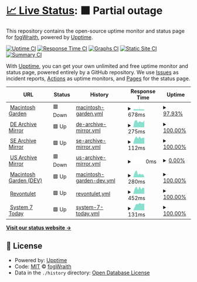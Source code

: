 # [📈 Live Status](https://fogWraith.github.io/status): <!--live status--> **🟧 Partial outage**

This repository contains the open-source uptime monitor and status page for [fogWraith](https://fogWraith.github.io/status), powered by [Upptime](https://github.com/upptime/upptime).

[![Uptime CI](https://github.com/fogWraith/status/workflows/Uptime%20CI/badge.svg)](https://github.com/fogWraith/status/actions?query=workflow%3A%22Uptime+CI%22)
[![Response Time CI](https://github.com/fogWraith/status/workflows/Response%20Time%20CI/badge.svg)](https://github.com/fogWraith/status/actions?query=workflow%3A%22Response+Time+CI%22)
[![Graphs CI](https://github.com/fogWraith/status/workflows/Graphs%20CI/badge.svg)](https://github.com/fogWraith/status/actions?query=workflow%3A%22Graphs+CI%22)
[![Static Site CI](https://github.com/fogWraith/status/workflows/Static%20Site%20CI/badge.svg)](https://github.com/fogWraith/status/actions?query=workflow%3A%22Static+Site+CI%22)
[![Summary CI](https://github.com/fogWraith/status/workflows/Summary%20CI/badge.svg)](https://github.com/fogWraith/status/actions?query=workflow%3A%22Summary+CI%22)

With [Upptime](https://upptime.js.org), you can get your own unlimited and free uptime monitor and status page, powered entirely by a GitHub repository. We use [Issues](https://github.com/fogWraith/status/issues) as incident reports, [Actions](https://github.com/fogWraith/status/actions) as uptime monitors, and [Pages](https://fogWraith.github.io/status) for the status page.

<!--start: status pages-->
<!-- This summary is generated by Upptime (https://github.com/upptime/upptime) -->
<!-- Do not edit this manually, your changes will be overwritten -->
<!-- prettier-ignore -->
| URL | Status | History | Response Time | Uptime |
| --- | ------ | ------- | ------------- | ------ |
| <img alt="" src="https://icons.duckduckgo.com/ip3/macintoshgarden.org.ico" height="13"> [Macintosh Garden](https://macintoshgarden.org) | 🟥 Down | [macintosh-garden.yml](https://github.com/fogWraith/status/commits/HEAD/history/macintosh-garden.yml) | <details><summary><img alt="Response time graph" src="./graphs/macintosh-garden/response-time-week.png" height="20"> 678ms</summary><br><a href="https://status.macintosh.garden/history/macintosh-garden"><img alt="Response time 687" src="https://img.shields.io/endpoint?url=https%3A%2F%2Fraw.githubusercontent.com%2FfogWraith%2Fstatus%2FHEAD%2Fapi%2Fmacintosh-garden%2Fresponse-time.json"></a><br><a href="https://status.macintosh.garden/history/macintosh-garden"><img alt="24-hour response time 607" src="https://img.shields.io/endpoint?url=https%3A%2F%2Fraw.githubusercontent.com%2FfogWraith%2Fstatus%2FHEAD%2Fapi%2Fmacintosh-garden%2Fresponse-time-day.json"></a><br><a href="https://status.macintosh.garden/history/macintosh-garden"><img alt="7-day response time 678" src="https://img.shields.io/endpoint?url=https%3A%2F%2Fraw.githubusercontent.com%2FfogWraith%2Fstatus%2FHEAD%2Fapi%2Fmacintosh-garden%2Fresponse-time-week.json"></a><br><a href="https://status.macintosh.garden/history/macintosh-garden"><img alt="30-day response time 670" src="https://img.shields.io/endpoint?url=https%3A%2F%2Fraw.githubusercontent.com%2FfogWraith%2Fstatus%2FHEAD%2Fapi%2Fmacintosh-garden%2Fresponse-time-month.json"></a><br><a href="https://status.macintosh.garden/history/macintosh-garden"><img alt="1-year response time 686" src="https://img.shields.io/endpoint?url=https%3A%2F%2Fraw.githubusercontent.com%2FfogWraith%2Fstatus%2FHEAD%2Fapi%2Fmacintosh-garden%2Fresponse-time-year.json"></a></details> | <details><summary><a href="https://status.macintosh.garden/history/macintosh-garden">97.93%</a></summary><a href="https://status.macintosh.garden/history/macintosh-garden"><img alt="All-time uptime 99.74%" src="https://img.shields.io/endpoint?url=https%3A%2F%2Fraw.githubusercontent.com%2FfogWraith%2Fstatus%2FHEAD%2Fapi%2Fmacintosh-garden%2Fuptime.json"></a><br><a href="https://status.macintosh.garden/history/macintosh-garden"><img alt="24-hour uptime 98.93%" src="https://img.shields.io/endpoint?url=https%3A%2F%2Fraw.githubusercontent.com%2FfogWraith%2Fstatus%2FHEAD%2Fapi%2Fmacintosh-garden%2Fuptime-day.json"></a><br><a href="https://status.macintosh.garden/history/macintosh-garden"><img alt="7-day uptime 97.93%" src="https://img.shields.io/endpoint?url=https%3A%2F%2Fraw.githubusercontent.com%2FfogWraith%2Fstatus%2FHEAD%2Fapi%2Fmacintosh-garden%2Fuptime-week.json"></a><br><a href="https://status.macintosh.garden/history/macintosh-garden"><img alt="30-day uptime 97.39%" src="https://img.shields.io/endpoint?url=https%3A%2F%2Fraw.githubusercontent.com%2FfogWraith%2Fstatus%2FHEAD%2Fapi%2Fmacintosh-garden%2Fuptime-month.json"></a><br><a href="https://status.macintosh.garden/history/macintosh-garden"><img alt="1-year uptime 99.42%" src="https://img.shields.io/endpoint?url=https%3A%2F%2Fraw.githubusercontent.com%2FfogWraith%2Fstatus%2FHEAD%2Fapi%2Fmacintosh-garden%2Fuptime-year.json"></a></details>
| <img alt="" src="https://icons.duckduckgo.com/ip3/old.mac.gdn.ico" height="13"> [DE Archive Mirror](https://old.mac.gdn) | 🟩 Up | [de-archive-mirror.yml](https://github.com/fogWraith/status/commits/HEAD/history/de-archive-mirror.yml) | <details><summary><img alt="Response time graph" src="./graphs/de-archive-mirror/response-time-week.png" height="20"> 275ms</summary><br><a href="https://status.macintosh.garden/history/de-archive-mirror"><img alt="Response time 277" src="https://img.shields.io/endpoint?url=https%3A%2F%2Fraw.githubusercontent.com%2FfogWraith%2Fstatus%2FHEAD%2Fapi%2Fde-archive-mirror%2Fresponse-time.json"></a><br><a href="https://status.macintosh.garden/history/de-archive-mirror"><img alt="24-hour response time 321" src="https://img.shields.io/endpoint?url=https%3A%2F%2Fraw.githubusercontent.com%2FfogWraith%2Fstatus%2FHEAD%2Fapi%2Fde-archive-mirror%2Fresponse-time-day.json"></a><br><a href="https://status.macintosh.garden/history/de-archive-mirror"><img alt="7-day response time 275" src="https://img.shields.io/endpoint?url=https%3A%2F%2Fraw.githubusercontent.com%2FfogWraith%2Fstatus%2FHEAD%2Fapi%2Fde-archive-mirror%2Fresponse-time-week.json"></a><br><a href="https://status.macintosh.garden/history/de-archive-mirror"><img alt="30-day response time 304" src="https://img.shields.io/endpoint?url=https%3A%2F%2Fraw.githubusercontent.com%2FfogWraith%2Fstatus%2FHEAD%2Fapi%2Fde-archive-mirror%2Fresponse-time-month.json"></a><br><a href="https://status.macintosh.garden/history/de-archive-mirror"><img alt="1-year response time 268" src="https://img.shields.io/endpoint?url=https%3A%2F%2Fraw.githubusercontent.com%2FfogWraith%2Fstatus%2FHEAD%2Fapi%2Fde-archive-mirror%2Fresponse-time-year.json"></a></details> | <details><summary><a href="https://status.macintosh.garden/history/de-archive-mirror">100.00%</a></summary><a href="https://status.macintosh.garden/history/de-archive-mirror"><img alt="All-time uptime 100.00%" src="https://img.shields.io/endpoint?url=https%3A%2F%2Fraw.githubusercontent.com%2FfogWraith%2Fstatus%2FHEAD%2Fapi%2Fde-archive-mirror%2Fuptime.json"></a><br><a href="https://status.macintosh.garden/history/de-archive-mirror"><img alt="24-hour uptime 100.00%" src="https://img.shields.io/endpoint?url=https%3A%2F%2Fraw.githubusercontent.com%2FfogWraith%2Fstatus%2FHEAD%2Fapi%2Fde-archive-mirror%2Fuptime-day.json"></a><br><a href="https://status.macintosh.garden/history/de-archive-mirror"><img alt="7-day uptime 100.00%" src="https://img.shields.io/endpoint?url=https%3A%2F%2Fraw.githubusercontent.com%2FfogWraith%2Fstatus%2FHEAD%2Fapi%2Fde-archive-mirror%2Fuptime-week.json"></a><br><a href="https://status.macintosh.garden/history/de-archive-mirror"><img alt="30-day uptime 100.00%" src="https://img.shields.io/endpoint?url=https%3A%2F%2Fraw.githubusercontent.com%2FfogWraith%2Fstatus%2FHEAD%2Fapi%2Fde-archive-mirror%2Fuptime-month.json"></a><br><a href="https://status.macintosh.garden/history/de-archive-mirror"><img alt="1-year uptime 100.00%" src="https://img.shields.io/endpoint?url=https%3A%2F%2Fraw.githubusercontent.com%2FfogWraith%2Fstatus%2FHEAD%2Fapi%2Fde-archive-mirror%2Fuptime-year.json"></a></details>
| <img alt="" src="https://icons.duckduckgo.com/ip3/null.ico" height="13"> [SE Archive Mirror](62.116.228.143) | 🟩 Up | [se-archive-mirror.yml](https://github.com/fogWraith/status/commits/HEAD/history/se-archive-mirror.yml) | <details><summary><img alt="Response time graph" src="./graphs/se-archive-mirror/response-time-week.png" height="20"> 112ms</summary><br><a href="https://status.macintosh.garden/history/se-archive-mirror"><img alt="Response time 129" src="https://img.shields.io/endpoint?url=https%3A%2F%2Fraw.githubusercontent.com%2FfogWraith%2Fstatus%2FHEAD%2Fapi%2Fse-archive-mirror%2Fresponse-time.json"></a><br><a href="https://status.macintosh.garden/history/se-archive-mirror"><img alt="24-hour response time 112" src="https://img.shields.io/endpoint?url=https%3A%2F%2Fraw.githubusercontent.com%2FfogWraith%2Fstatus%2FHEAD%2Fapi%2Fse-archive-mirror%2Fresponse-time-day.json"></a><br><a href="https://status.macintosh.garden/history/se-archive-mirror"><img alt="7-day response time 112" src="https://img.shields.io/endpoint?url=https%3A%2F%2Fraw.githubusercontent.com%2FfogWraith%2Fstatus%2FHEAD%2Fapi%2Fse-archive-mirror%2Fresponse-time-week.json"></a><br><a href="https://status.macintosh.garden/history/se-archive-mirror"><img alt="30-day response time 123" src="https://img.shields.io/endpoint?url=https%3A%2F%2Fraw.githubusercontent.com%2FfogWraith%2Fstatus%2FHEAD%2Fapi%2Fse-archive-mirror%2Fresponse-time-month.json"></a><br><a href="https://status.macintosh.garden/history/se-archive-mirror"><img alt="1-year response time 129" src="https://img.shields.io/endpoint?url=https%3A%2F%2Fraw.githubusercontent.com%2FfogWraith%2Fstatus%2FHEAD%2Fapi%2Fse-archive-mirror%2Fresponse-time-year.json"></a></details> | <details><summary><a href="https://status.macintosh.garden/history/se-archive-mirror">100.00%</a></summary><a href="https://status.macintosh.garden/history/se-archive-mirror"><img alt="All-time uptime 91.84%" src="https://img.shields.io/endpoint?url=https%3A%2F%2Fraw.githubusercontent.com%2FfogWraith%2Fstatus%2FHEAD%2Fapi%2Fse-archive-mirror%2Fuptime.json"></a><br><a href="https://status.macintosh.garden/history/se-archive-mirror"><img alt="24-hour uptime 100.00%" src="https://img.shields.io/endpoint?url=https%3A%2F%2Fraw.githubusercontent.com%2FfogWraith%2Fstatus%2FHEAD%2Fapi%2Fse-archive-mirror%2Fuptime-day.json"></a><br><a href="https://status.macintosh.garden/history/se-archive-mirror"><img alt="7-day uptime 100.00%" src="https://img.shields.io/endpoint?url=https%3A%2F%2Fraw.githubusercontent.com%2FfogWraith%2Fstatus%2FHEAD%2Fapi%2Fse-archive-mirror%2Fuptime-week.json"></a><br><a href="https://status.macintosh.garden/history/se-archive-mirror"><img alt="30-day uptime 99.89%" src="https://img.shields.io/endpoint?url=https%3A%2F%2Fraw.githubusercontent.com%2FfogWraith%2Fstatus%2FHEAD%2Fapi%2Fse-archive-mirror%2Fuptime-month.json"></a><br><a href="https://status.macintosh.garden/history/se-archive-mirror"><img alt="1-year uptime 90.33%" src="https://img.shields.io/endpoint?url=https%3A%2F%2Fraw.githubusercontent.com%2FfogWraith%2Fstatus%2FHEAD%2Fapi%2Fse-archive-mirror%2Fuptime-year.json"></a></details>
| <img alt="" src="https://icons.duckduckgo.com/ip3/mirror.macintosharchive.org.ico" height="13"> [US Archive Mirror](http://mirror.macintosharchive.org) | 🟥 Down | [us-archive-mirror.yml](https://github.com/fogWraith/status/commits/HEAD/history/us-archive-mirror.yml) | <details><summary><img alt="Response time graph" src="./graphs/us-archive-mirror/response-time-week.png" height="20"> 0ms</summary><br><a href="https://status.macintosh.garden/history/us-archive-mirror"><img alt="Response time 0" src="https://img.shields.io/endpoint?url=https%3A%2F%2Fraw.githubusercontent.com%2FfogWraith%2Fstatus%2FHEAD%2Fapi%2Fus-archive-mirror%2Fresponse-time.json"></a><br><a href="https://status.macintosh.garden/history/us-archive-mirror"><img alt="24-hour response time 0" src="https://img.shields.io/endpoint?url=https%3A%2F%2Fraw.githubusercontent.com%2FfogWraith%2Fstatus%2FHEAD%2Fapi%2Fus-archive-mirror%2Fresponse-time-day.json"></a><br><a href="https://status.macintosh.garden/history/us-archive-mirror"><img alt="7-day response time 0" src="https://img.shields.io/endpoint?url=https%3A%2F%2Fraw.githubusercontent.com%2FfogWraith%2Fstatus%2FHEAD%2Fapi%2Fus-archive-mirror%2Fresponse-time-week.json"></a><br><a href="https://status.macintosh.garden/history/us-archive-mirror"><img alt="30-day response time 0" src="https://img.shields.io/endpoint?url=https%3A%2F%2Fraw.githubusercontent.com%2FfogWraith%2Fstatus%2FHEAD%2Fapi%2Fus-archive-mirror%2Fresponse-time-month.json"></a><br><a href="https://status.macintosh.garden/history/us-archive-mirror"><img alt="1-year response time 0" src="https://img.shields.io/endpoint?url=https%3A%2F%2Fraw.githubusercontent.com%2FfogWraith%2Fstatus%2FHEAD%2Fapi%2Fus-archive-mirror%2Fresponse-time-year.json"></a></details> | <details><summary><a href="https://status.macintosh.garden/history/us-archive-mirror">0.00%</a></summary><a href="https://status.macintosh.garden/history/us-archive-mirror"><img alt="All-time uptime 0.51%" src="https://img.shields.io/endpoint?url=https%3A%2F%2Fraw.githubusercontent.com%2FfogWraith%2Fstatus%2FHEAD%2Fapi%2Fus-archive-mirror%2Fuptime.json"></a><br><a href="https://status.macintosh.garden/history/us-archive-mirror"><img alt="24-hour uptime 0.00%" src="https://img.shields.io/endpoint?url=https%3A%2F%2Fraw.githubusercontent.com%2FfogWraith%2Fstatus%2FHEAD%2Fapi%2Fus-archive-mirror%2Fuptime-day.json"></a><br><a href="https://status.macintosh.garden/history/us-archive-mirror"><img alt="7-day uptime 0.00%" src="https://img.shields.io/endpoint?url=https%3A%2F%2Fraw.githubusercontent.com%2FfogWraith%2Fstatus%2FHEAD%2Fapi%2Fus-archive-mirror%2Fuptime-week.json"></a><br><a href="https://status.macintosh.garden/history/us-archive-mirror"><img alt="30-day uptime 1.38%" src="https://img.shields.io/endpoint?url=https%3A%2F%2Fraw.githubusercontent.com%2FfogWraith%2Fstatus%2FHEAD%2Fapi%2Fus-archive-mirror%2Fuptime-month.json"></a><br><a href="https://status.macintosh.garden/history/us-archive-mirror"><img alt="1-year uptime 0.00%" src="https://img.shields.io/endpoint?url=https%3A%2F%2Fraw.githubusercontent.com%2FfogWraith%2Fstatus%2FHEAD%2Fapi%2Fus-archive-mirror%2Fuptime-year.json"></a></details>
| <img alt="" src="https://icons.duckduckgo.com/ip3/macintosh.garden.ico" height="13"> [Macintosh Garden (DEV)](https://macintosh.garden) | 🟩 Up | [macintosh-garden-dev.yml](https://github.com/fogWraith/status/commits/HEAD/history/macintosh-garden-dev.yml) | <details><summary><img alt="Response time graph" src="./graphs/macintosh-garden-dev/response-time-week.png" height="20"> 280ms</summary><br><a href="https://status.macintosh.garden/history/macintosh-garden-dev"><img alt="Response time 307" src="https://img.shields.io/endpoint?url=https%3A%2F%2Fraw.githubusercontent.com%2FfogWraith%2Fstatus%2FHEAD%2Fapi%2Fmacintosh-garden-dev%2Fresponse-time.json"></a><br><a href="https://status.macintosh.garden/history/macintosh-garden-dev"><img alt="24-hour response time 66" src="https://img.shields.io/endpoint?url=https%3A%2F%2Fraw.githubusercontent.com%2FfogWraith%2Fstatus%2FHEAD%2Fapi%2Fmacintosh-garden-dev%2Fresponse-time-day.json"></a><br><a href="https://status.macintosh.garden/history/macintosh-garden-dev"><img alt="7-day response time 280" src="https://img.shields.io/endpoint?url=https%3A%2F%2Fraw.githubusercontent.com%2FfogWraith%2Fstatus%2FHEAD%2Fapi%2Fmacintosh-garden-dev%2Fresponse-time-week.json"></a><br><a href="https://status.macintosh.garden/history/macintosh-garden-dev"><img alt="30-day response time 246" src="https://img.shields.io/endpoint?url=https%3A%2F%2Fraw.githubusercontent.com%2FfogWraith%2Fstatus%2FHEAD%2Fapi%2Fmacintosh-garden-dev%2Fresponse-time-month.json"></a><br><a href="https://status.macintosh.garden/history/macintosh-garden-dev"><img alt="1-year response time 319" src="https://img.shields.io/endpoint?url=https%3A%2F%2Fraw.githubusercontent.com%2FfogWraith%2Fstatus%2FHEAD%2Fapi%2Fmacintosh-garden-dev%2Fresponse-time-year.json"></a></details> | <details><summary><a href="https://status.macintosh.garden/history/macintosh-garden-dev">100.00%</a></summary><a href="https://status.macintosh.garden/history/macintosh-garden-dev"><img alt="All-time uptime 100.00%" src="https://img.shields.io/endpoint?url=https%3A%2F%2Fraw.githubusercontent.com%2FfogWraith%2Fstatus%2FHEAD%2Fapi%2Fmacintosh-garden-dev%2Fuptime.json"></a><br><a href="https://status.macintosh.garden/history/macintosh-garden-dev"><img alt="24-hour uptime 100.00%" src="https://img.shields.io/endpoint?url=https%3A%2F%2Fraw.githubusercontent.com%2FfogWraith%2Fstatus%2FHEAD%2Fapi%2Fmacintosh-garden-dev%2Fuptime-day.json"></a><br><a href="https://status.macintosh.garden/history/macintosh-garden-dev"><img alt="7-day uptime 100.00%" src="https://img.shields.io/endpoint?url=https%3A%2F%2Fraw.githubusercontent.com%2FfogWraith%2Fstatus%2FHEAD%2Fapi%2Fmacintosh-garden-dev%2Fuptime-week.json"></a><br><a href="https://status.macintosh.garden/history/macintosh-garden-dev"><img alt="30-day uptime 100.00%" src="https://img.shields.io/endpoint?url=https%3A%2F%2Fraw.githubusercontent.com%2FfogWraith%2Fstatus%2FHEAD%2Fapi%2Fmacintosh-garden-dev%2Fuptime-month.json"></a><br><a href="https://status.macintosh.garden/history/macintosh-garden-dev"><img alt="1-year uptime 100.00%" src="https://img.shields.io/endpoint?url=https%3A%2F%2Fraw.githubusercontent.com%2FfogWraith%2Fstatus%2FHEAD%2Fapi%2Fmacintosh-garden-dev%2Fuptime-year.json"></a></details>
| <img alt="" src="https://icons.duckduckgo.com/ip3/revontulet.org.ico" height="13"> [Revontulet](https://revontulet.org) | 🟩 Up | [revontulet.yml](https://github.com/fogWraith/status/commits/HEAD/history/revontulet.yml) | <details><summary><img alt="Response time graph" src="./graphs/revontulet/response-time-week.png" height="20"> 452ms</summary><br><a href="https://status.macintosh.garden/history/revontulet"><img alt="Response time 538" src="https://img.shields.io/endpoint?url=https%3A%2F%2Fraw.githubusercontent.com%2FfogWraith%2Fstatus%2FHEAD%2Fapi%2Frevontulet%2Fresponse-time.json"></a><br><a href="https://status.macintosh.garden/history/revontulet"><img alt="24-hour response time 456" src="https://img.shields.io/endpoint?url=https%3A%2F%2Fraw.githubusercontent.com%2FfogWraith%2Fstatus%2FHEAD%2Fapi%2Frevontulet%2Fresponse-time-day.json"></a><br><a href="https://status.macintosh.garden/history/revontulet"><img alt="7-day response time 452" src="https://img.shields.io/endpoint?url=https%3A%2F%2Fraw.githubusercontent.com%2FfogWraith%2Fstatus%2FHEAD%2Fapi%2Frevontulet%2Fresponse-time-week.json"></a><br><a href="https://status.macintosh.garden/history/revontulet"><img alt="30-day response time 520" src="https://img.shields.io/endpoint?url=https%3A%2F%2Fraw.githubusercontent.com%2FfogWraith%2Fstatus%2FHEAD%2Fapi%2Frevontulet%2Fresponse-time-month.json"></a><br><a href="https://status.macintosh.garden/history/revontulet"><img alt="1-year response time 537" src="https://img.shields.io/endpoint?url=https%3A%2F%2Fraw.githubusercontent.com%2FfogWraith%2Fstatus%2FHEAD%2Fapi%2Frevontulet%2Fresponse-time-year.json"></a></details> | <details><summary><a href="https://status.macintosh.garden/history/revontulet">100.00%</a></summary><a href="https://status.macintosh.garden/history/revontulet"><img alt="All-time uptime 100.00%" src="https://img.shields.io/endpoint?url=https%3A%2F%2Fraw.githubusercontent.com%2FfogWraith%2Fstatus%2FHEAD%2Fapi%2Frevontulet%2Fuptime.json"></a><br><a href="https://status.macintosh.garden/history/revontulet"><img alt="24-hour uptime 100.00%" src="https://img.shields.io/endpoint?url=https%3A%2F%2Fraw.githubusercontent.com%2FfogWraith%2Fstatus%2FHEAD%2Fapi%2Frevontulet%2Fuptime-day.json"></a><br><a href="https://status.macintosh.garden/history/revontulet"><img alt="7-day uptime 100.00%" src="https://img.shields.io/endpoint?url=https%3A%2F%2Fraw.githubusercontent.com%2FfogWraith%2Fstatus%2FHEAD%2Fapi%2Frevontulet%2Fuptime-week.json"></a><br><a href="https://status.macintosh.garden/history/revontulet"><img alt="30-day uptime 100.00%" src="https://img.shields.io/endpoint?url=https%3A%2F%2Fraw.githubusercontent.com%2FfogWraith%2Fstatus%2FHEAD%2Fapi%2Frevontulet%2Fuptime-month.json"></a><br><a href="https://status.macintosh.garden/history/revontulet"><img alt="1-year uptime 100.00%" src="https://img.shields.io/endpoint?url=https%3A%2F%2Fraw.githubusercontent.com%2FfogWraith%2Fstatus%2FHEAD%2Fapi%2Frevontulet%2Fuptime-year.json"></a></details>
| <img alt="" src="https://icons.duckduckgo.com/ip3/system7today.com.ico" height="13"> [System 7 Today](https://system7today.com) | 🟩 Up | [system-7-today.yml](https://github.com/fogWraith/status/commits/HEAD/history/system-7-today.yml) | <details><summary><img alt="Response time graph" src="./graphs/system-7-today/response-time-week.png" height="20"> 131ms</summary><br><a href="https://status.macintosh.garden/history/system-7-today"><img alt="Response time 119" src="https://img.shields.io/endpoint?url=https%3A%2F%2Fraw.githubusercontent.com%2FfogWraith%2Fstatus%2FHEAD%2Fapi%2Fsystem-7-today%2Fresponse-time.json"></a><br><a href="https://status.macintosh.garden/history/system-7-today"><img alt="24-hour response time 145" src="https://img.shields.io/endpoint?url=https%3A%2F%2Fraw.githubusercontent.com%2FfogWraith%2Fstatus%2FHEAD%2Fapi%2Fsystem-7-today%2Fresponse-time-day.json"></a><br><a href="https://status.macintosh.garden/history/system-7-today"><img alt="7-day response time 131" src="https://img.shields.io/endpoint?url=https%3A%2F%2Fraw.githubusercontent.com%2FfogWraith%2Fstatus%2FHEAD%2Fapi%2Fsystem-7-today%2Fresponse-time-week.json"></a><br><a href="https://status.macintosh.garden/history/system-7-today"><img alt="30-day response time 136" src="https://img.shields.io/endpoint?url=https%3A%2F%2Fraw.githubusercontent.com%2FfogWraith%2Fstatus%2FHEAD%2Fapi%2Fsystem-7-today%2Fresponse-time-month.json"></a><br><a href="https://status.macintosh.garden/history/system-7-today"><img alt="1-year response time 126" src="https://img.shields.io/endpoint?url=https%3A%2F%2Fraw.githubusercontent.com%2FfogWraith%2Fstatus%2FHEAD%2Fapi%2Fsystem-7-today%2Fresponse-time-year.json"></a></details> | <details><summary><a href="https://status.macintosh.garden/history/system-7-today">100.00%</a></summary><a href="https://status.macintosh.garden/history/system-7-today"><img alt="All-time uptime 100.00%" src="https://img.shields.io/endpoint?url=https%3A%2F%2Fraw.githubusercontent.com%2FfogWraith%2Fstatus%2FHEAD%2Fapi%2Fsystem-7-today%2Fuptime.json"></a><br><a href="https://status.macintosh.garden/history/system-7-today"><img alt="24-hour uptime 100.00%" src="https://img.shields.io/endpoint?url=https%3A%2F%2Fraw.githubusercontent.com%2FfogWraith%2Fstatus%2FHEAD%2Fapi%2Fsystem-7-today%2Fuptime-day.json"></a><br><a href="https://status.macintosh.garden/history/system-7-today"><img alt="7-day uptime 100.00%" src="https://img.shields.io/endpoint?url=https%3A%2F%2Fraw.githubusercontent.com%2FfogWraith%2Fstatus%2FHEAD%2Fapi%2Fsystem-7-today%2Fuptime-week.json"></a><br><a href="https://status.macintosh.garden/history/system-7-today"><img alt="30-day uptime 100.00%" src="https://img.shields.io/endpoint?url=https%3A%2F%2Fraw.githubusercontent.com%2FfogWraith%2Fstatus%2FHEAD%2Fapi%2Fsystem-7-today%2Fuptime-month.json"></a><br><a href="https://status.macintosh.garden/history/system-7-today"><img alt="1-year uptime 100.00%" src="https://img.shields.io/endpoint?url=https%3A%2F%2Fraw.githubusercontent.com%2FfogWraith%2Fstatus%2FHEAD%2Fapi%2Fsystem-7-today%2Fuptime-year.json"></a></details>

<!--end: status pages-->

[**Visit our status website →**](https://fogWraith.github.io/status)

## 📄 License

- Powered by: [Upptime](https://github.com/upptime/upptime)
- Code: [MIT](./LICENSE) © [fogWraith](https://fogWraith.github.io/status)
- Data in the `./history` directory: [Open Database License](https://opendatacommons.org/licenses/odbl/1-0/)
